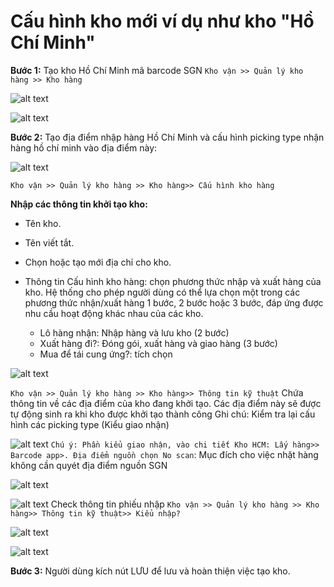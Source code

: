 # Cấu hình kho mới ví dụ như kho "Hồ Chí Minh"
**Bước 1:** Tạo kho Hồ Chí Minh mã barcode SGN
```Kho vận >> Quản lý kho hàng >> Kho hàng```

![alt text](./ảnh/image.png)

![alt text](./ảnh/image-1.png)

**Bước 2:** Tạo địa điểm nhập hàng Hồ Chí Minh và cấu hình picking type nhận hàng hồ chí minh vào địa điểm này:

![alt text](./ảnh/image-2.png)

```Kho vận >> Quản lý kho hàng >> Kho hàng>> Cấu hình kho hàng```

**Nhập các thông tin khởi tạo kho:**

+ Tên kho.

+ Tên viết tắt.

+ Chọn hoặc tạo mới địa chỉ cho kho.

+ Thông tin Cấu hình kho hàng: chọn phương thức nhập và xuất hàng của kho. Hệ thống cho phép người dùng có thể lựa chọn một trong các phương thức nhận/xuất hàng 1 bước, 2 bước hoặc 3 bước, đáp ứng được nhu cầu hoạt động khác nhau của các kho.
    + Lô hàng nhận: Nhập hàng và lưu kho (2 bước)
    + Xuất hàng đi?: Đóng gói, xuất hàng và giao hàng (3 bước)
    + Mua để tái cung ứng?: tích chọn


![alt text](./ảnh/image-3.png)

```Kho vận >> Quản lý kho hàng >> Kho hàng>> Thông tin kỹ thuật```
Chứa thông tin về các địa điểm của kho đang khởi tạo. Các địa điểm này sẽ được tự động sinh ra khi kho được khởi tạo thành công
Ghi chú: Kiểm tra lại cấu hình các picking type (Kiểu giao nhận)

![alt text](./ảnh/image-4.png)
```Chú ý: Phần kiểu giao nhận, vào chi tiết Kho HCM: Lấy hàng>> Barcode app>. Địa điểm nguồn chọn No scan```: Mục đích cho việc nhặt hàng không cần quyét địa điểm nguồn SGN

![alt text](image-1.png)

![alt text](image-2.png)
Check thông tin phiếu nhập ```Kho vận >> Quản lý kho hàng >> Kho hàng>> Thông tin kỹ thuật>> Kiểu nhập?```

![alt text](./ảnh/image-7.png)

![alt text](./ảnh/image-8.png)

**Bước 3:** Người dùng kích nút LƯU để lưu và hoàn thiện việc tạo kho.


